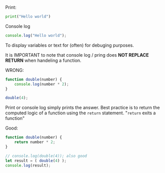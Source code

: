 Print:

``` python
print("Hello world")
```

Console log

``` js
console.log("Hello world");
```

To display variables or text for (often) for debuging purposes.

It is IMPORTANT to note that console log / pring does **NOT REPLACE RETURN** when handeling a function.

WRONG:

``` js
function double(number) {
	console.log(number * 2);
}

double(4);
```

Print or console log simply prints the answer. Best practice is to return the computed logic of a function using the `return` statement. "`return` exits a function"

Good:

``` js
function double(number) {
	return number * 2;
}

// console.log(double(4)); also good
let result = ( double(4) );
console.log(result);
```

